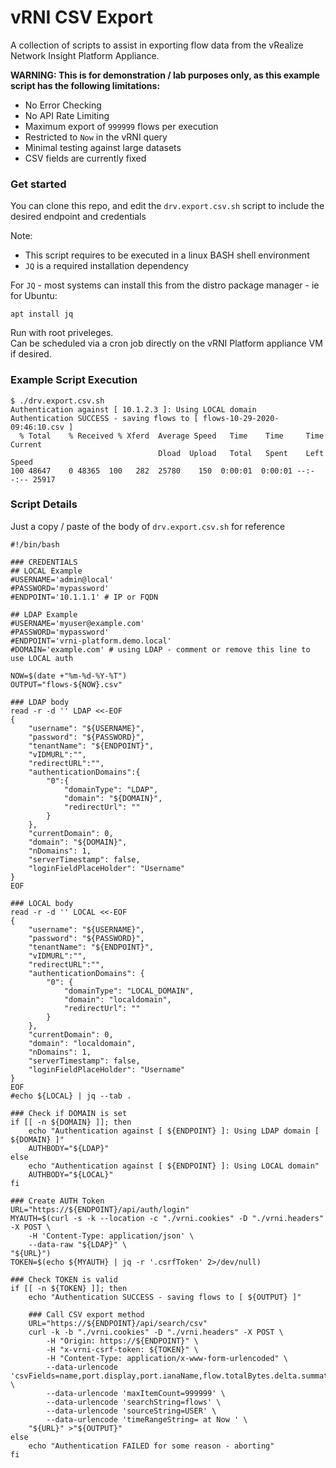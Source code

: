 # vRNI CSV Export
A collection of scripts to assist in exporting flow data from the vRealize Network Insight Platform Appliance.  

**WARNING: This is for demonstration / lab purposes only, as this example script has the following limitations:**
- No Error Checking
- No API Rate Limiting
- Maximum export of `999999` flows per execution
- Restricted to `Now` in the vRNI query
- Minimal testing against large datasets
- CSV fields are currently fixed

### Get started
You can clone this repo, and edit the `drv.export.csv.sh` script to include the desired endpoint and credentials

Note:
- This script requires to be executed in a linux BASH shell environment
- `JQ` is a required installation dependency

For `JQ` - most systems can install this from the distro package manager - ie for Ubuntu:  
```
apt install jq
```

Run with root priveleges.  
Can be scheduled via a cron job directly on the vRNI Platform appliance VM if desired.

### Example Script Execution
```
$ ./drv.export.csv.sh 
Authentication against [ 10.1.2.3 ]: Using LOCAL domain
Authentication SUCCESS - saving flows to [ flows-10-29-2020-09:46:10.csv ]
  % Total    % Received % Xferd  Average Speed   Time    Time     Time  Current
                                 Dload  Upload   Total   Spent    Left  Speed
100 48647    0 48365  100   282  25780    150  0:00:01  0:00:01 --:--:-- 25917
```

### Script Details
Just a copy / paste of the body of `drv.export.csv.sh` for reference  
```
#!/bin/bash

### CREDENTIALS
## LOCAL Example
#USERNAME='admin@local'
#PASSWORD='mypassword'
#ENDPOINT='10.1.1.1' # IP or FQDN

## LDAP Example
#USERNAME='myuser@example.com'
#PASSWORD='mypassword'
#ENDPOINT='vrni-platform.demo.local'
#DOMAIN='example.com' # using LDAP - comment or remove this line to use LOCAL auth

NOW=$(date +"%m-%d-%Y-%T")
OUTPUT="flows-${NOW}.csv"

### LDAP body
read -r -d '' LDAP <<-EOF
{
	"username": "${USERNAME}",
	"password": "${PASSWORD}",
	"tenantName": "${ENDPOINT}",
	"vIDMURL":"",
	"redirectURL":"",
	"authenticationDomains":{
		"0":{
			"domainType": "LDAP",
			"domain": "${DOMAIN}",
			"redirectUrl": ""
		}
	},
	"currentDomain": 0,
	"domain": "${DOMAIN}",
	"nDomains": 1,
	"serverTimestamp": false,
	"loginFieldPlaceHolder": "Username"
}
EOF

### LOCAL body
read -r -d '' LOCAL <<-EOF
{
	"username": "${USERNAME}",
	"password": "${PASSWORD}",
	"tenantName": "${ENDPOINT}",
	"vIDMURL":"",
	"redirectURL":"",
	"authenticationDomains": {
		"0": {
			"domainType": "LOCAL_DOMAIN",
			"domain": "localdomain",
			"redirectUrl": ""
		}
	},
	"currentDomain": 0,
	"domain": "localdomain",
	"nDomains": 1,
	"serverTimestamp": false,
	"loginFieldPlaceHolder": "Username"
}
EOF
#echo ${LOCAL} | jq --tab .

### Check if DOMAIN is set
if [[ -n ${DOMAIN} ]]; then
	echo "Authentication against [ ${ENDPOINT} ]: Using LDAP domain [ ${DOMAIN} ]"
	AUTHBODY="${LDAP}"
else
	echo "Authentication against [ ${ENDPOINT} ]: Using LOCAL domain"
	AUTHBODY="${LOCAL}"
fi

### Create AUTH Token
URL="https://${ENDPOINT}/api/auth/login"
MYAUTH=$(curl -s -k --location -c "./vrni.cookies" -D "./vrni.headers" -X POST \
	-H 'Content-Type: application/json' \
	--data-raw "${LDAP}" \
"${URL}")
TOKEN=$(echo ${MYAUTH} | jq -r '.csrfToken' 2>/dev/null)

### Check TOKEN is valid
if [[ -n ${TOKEN} ]]; then
	echo "Authentication SUCCESS - saving flows to [ ${OUTPUT} ]"

	### Call CSV export method
	URL="https://${ENDPOINT}/api/search/csv"
	curl -k -b "./vrni.cookies" -D "./vrni.headers" -X POST \
		-H "Origin: https://${ENDPOINT}" \
		-H "x-vrni-csrf-token: ${TOKEN}" \
		-H "Content-Type: application/x-www-form-urlencoded" \
		--data-urlencode 'csvFields=name,port.display,port.ianaName,flow.totalBytes.delta.summation.bytes,protocol,srcVm,srcCluster,srcHost,srcIP.ipAddress,dstVm,dstCluster,dstHost,dstIP.ipAddress' \
		--data-urlencode 'maxItemCount=999999' \
		--data-urlencode 'searchString=flows' \
		--data-urlencode 'sourceString=USER' \
		--data-urlencode 'timeRangeString= at Now ' \
	"${URL}" >"${OUTPUT}"
else
	echo "Authentication FAILED for some reason - aborting"
fi
```
